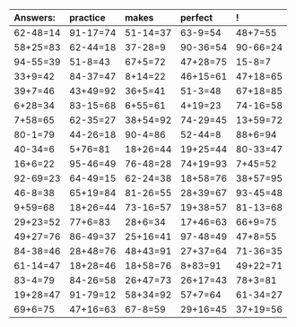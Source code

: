 | Answers: | practice | makes | perfect | ! |
| :--- | :--- | :--- | :--- | :--- |
| 62-48=14 | 91-17=74 | 51-14=37 | 63-9=54 | 48+7=55 | 
| 58+25=83 | 62-44=18 | 37-28=9 | 90-36=54 | 90-66=24 | 
| 94-55=39 | 51-8=43 | 67+5=72 | 47+28=75 | 15-8=7 | 
| 33+9=42 | 84-37=47 | 8+14=22 | 46+15=61 | 47+18=65 | 
| 39+7=46 | 43+49=92 | 36+5=41 | 51-3=48 | 67+18=85 | 
| 6+28=34 | 83-15=68 | 6+55=61 | 4+19=23 | 74-16=58 | 
| 7+58=65 | 62-35=27 | 38+54=92 | 74-29=45 | 13+59=72 | 
| 80-1=79 | 44-26=18 | 90-4=86 | 52-44=8 | 88+6=94 | 
| 40-34=6 | 5+76=81 | 18+26=44 | 19+25=44 | 80-33=47 | 
| 16+6=22 | 95-46=49 | 76-48=28 | 74+19=93 | 7+45=52 | 
| 92-69=23 | 64-49=15 | 62-24=38 | 18+58=76 | 38+57=95 | 
| 46-8=38 | 65+19=84 | 81-26=55 | 28+39=67 | 93-45=48 | 
| 9+59=68 | 18+26=44 | 73-16=57 | 19+38=57 | 81-13=68 | 
| 29+23=52 | 77+6=83 | 28+6=34 | 17+46=63 | 66+9=75 | 
| 49+27=76 | 86-49=37 | 25+16=41 | 97-48=49 | 47+8=55 | 
| 84-38=46 | 28+48=76 | 48+43=91 | 27+37=64 | 71-36=35 | 
| 61-14=47 | 18+28=46 | 18+58=76 | 8+83=91 | 49+22=71 | 
| 83-4=79 | 84-26=58 | 26+47=73 | 26+17=43 | 78+3=81 | 
| 19+28=47 | 91-79=12 | 58+34=92 | 57+7=64 | 61-34=27 | 
| 69+6=75 | 47+16=63 | 67-8=59 | 29+16=45 | 37+19=56 | 
